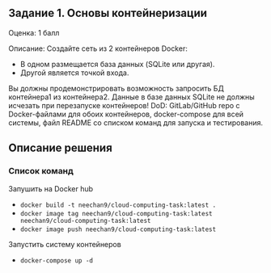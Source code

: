 ## Задание 1. Основы контейнеризации
Оценка: 1 балл

Описание: Создайте сеть из 2 контейнеров Docker:
 - В одном размещается база данных (SQLite или другая).
 - Другой является точкой входа.

Вы должны продемонстрировать возможность запросить БД контейнера1 из контейнера2. Данные в базе данных SQLite не должны исчезать при перезапуске контейнеров!
DoD: GitLab/GitHub repo с Docker-файлами для обоих контейнеров, docker-compose для всей системы, файл README со списком команд для запуска и тестирования.


## Описание решения  
### Список команд

Запушить на Docker hub
- ```docker build -t neechan9/cloud-computing-task:latest .```
- ```docker image tag neechan9/cloud-computing-task:latest neechan9/cloud-computing-task:latest```
- ```docker image push neechan9/cloud-computing-task:latest```


Запустить систему контейнеров 
- ```docker-compose up -d```